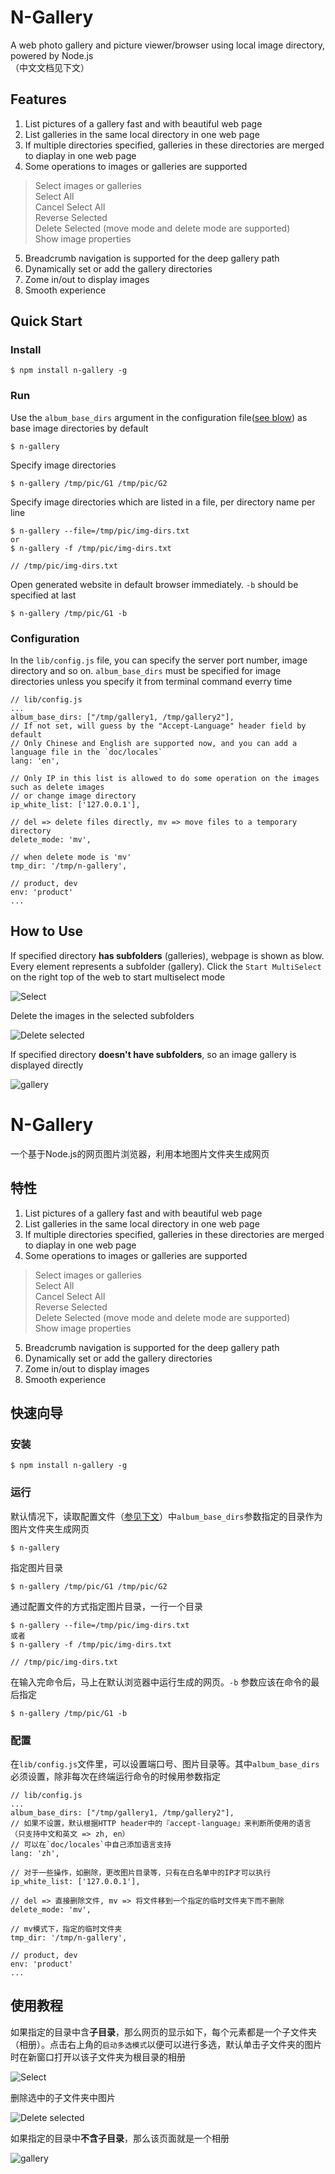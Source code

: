 # N-Gallery

A web photo gallery and picture viewer/browser using local image directory, powered by Node.js  
（中文文档见下文）

## Features
1. List pictures of a gallery fast and with beautiful web page
2. List galleries in the same local directory in one web page
3. If multiple directories specified, galleries in these directories are merged to diaplay in one web page
4. Some operations to images or galleries are supported
 >Select images or galleries  
 Select All  
 Cancel Select All  
 Reverse Selected  
 Delete Selected (move mode and delete mode are supported)   
 Show image properties  
5. Breadcrumb navigation is supported for the deep gallery path
6. Dynamically set or add the gallery directories
7. Zome in/out to display images
8. Smooth experience



## Quick Start 
### Install
```
$ npm install n-gallery -g
```

### Run
Use the `album_base_dirs` argument in the configuration file([see blow](#Configuration)) as base image directories by default
```
$ n-gallery
```
Specify image directories
```
$ n-gallery /tmp/pic/G1 /tmp/pic/G2
```
Specify image directories which are listed in a file, per directory name per line
```
$ n-gallery --file=/tmp/pic/img-dirs.txt
or
$ n-gallery -f /tmp/pic/img-dirs.txt

// /tmp/pic/img-dirs.txt

```
Open generated website in default browser immediately. `-b` should be specified at last
```
$ n-gallery /tmp/pic/G1 -b
```
### Configuration
In the `lib/config.js` file, you can specify the server port number, image directory and so on. `album_base_dirs` must be specified for image directories unless you specify it from terminal command everry time
```
// lib/config.js
...
album_base_dirs: ["/tmp/gallery1, /tmp/gallery2"],
// If not set, will guess by the "Accept-Language" header field by default
// Only Chinese and English are supported now, and you can add a language file in the `doc/locales`
lang: 'en',
  
// Only IP in this list is allowed to do some operation on the images such as delete images
// or change image directory
ip_white_list: ['127.0.0.1'],

// del => delete files directly, mv => move files to a temporary directory 
delete_mode: 'mv',
  
// when delete mode is 'mv'
tmp_dir: '/tmp/n-gallery', 
  
// product, dev
env: 'product'
...
```

## How to Use
If specified directory **has subfolders** (galleries), webpage is shown as blow. Every element represents a subfolder (gallery). Click the `Start MultiSelect` on the right top of the web to start multiselect mode    

![Select](http://ww1.sinaimg.cn/mw690/6313f233tw1ee6id820sxj21hc0pln7g.jpg)

Delete the images in the selected subfolders

![Delete selected](http://ww4.sinaimg.cn/mw690/6313f233tw1ee6id0z65wj20vi0h1775.jpg)

If specified directory **doesn't have subfolders**, so an image gallery is displayed directly  

![gallery](http://ww3.sinaimg.cn/mw690/6313f233tw1ee6icxly0wj21hc0plq8p.jpg)


# N-Gallery

一个基于Node.js的网页图片浏览器，利用本地图片文件夹生成网页

## 特性
1. List pictures of a gallery fast and with beautiful web page
2. List galleries in the same local directory in one web page
3. If multiple directories specified, galleries in these directories are merged to diaplay in one web page
4. Some operations to images or galleries are supported
 >Select images or galleries  
 Select All  
 Cancel Select All  
 Reverse Selected  
 Delete Selected  (move mode and delete mode are supported)   
 Show image properties  
5. Breadcrumb navigation is supported for the deep gallery path
6. Dynamically set or add the gallery directories
7. Zome in/out to display images
8. Smooth experience
## 快速向导 
### 安装
```
$ npm install n-gallery -g
```

### 运行
默认情况下，读取配置文件（[参见下文](#配置)）中`album_base_dirs`参数指定的目录作为图片文件夹生成网页
```
$ n-gallery
```
指定图片目录
```
$ n-gallery /tmp/pic/G1 /tmp/pic/G2
```
通过配置文件的方式指定图片目录，一行一个目录
```
$ n-gallery --file=/tmp/pic/img-dirs.txt
或者
$ n-gallery -f /tmp/pic/img-dirs.txt

// /tmp/pic/img-dirs.txt

```
在输入完命令后，马上在默认浏览器中运行生成的网页。`-b` 参数应该在命令的最后指定
```
$ n-gallery /tmp/pic/G1 -b
```
### 配置
在`lib/config.js`文件里，可以设置端口号、图片目录等。其中`album_base_dirs`必须设置，除非每次在终端运行命令的时候用参数指定
```
// lib/config.js
...
album_base_dirs: ["/tmp/gallery1, /tmp/gallery2"],
// 如果不设置，默认根据HTTP header中的『accept-language』来判断所使用的语言（只支持中文和英文 => zh, en）
// 可以在`doc/locales`中自己添加语言支持
lang: 'zh',
  
// 对于一些操作，如删除，更改图片目录等，只有在白名单中的IP才可以执行
ip_white_list: ['127.0.0.1'],

// del => 直接删除文件, mv => 将文件移到一个指定的临时文件夹下而不删除 
delete_mode: 'mv',
  
// mv模式下，指定的临时文件夹
tmp_dir: '/tmp/n-gallery', 
  
// product, dev
env: 'product'
...
```

## 使用教程
如果指定的目录中含**子目录**，那么网页的显示如下，每个元素都是一个子文件夹（相册）。点击右上角的`启动多选模式`以便可以进行多选，默认单击子文件夹的图片时在新窗口打开以该子文件夹为根目录的相册

![Select](http://ww1.sinaimg.cn/mw690/6313f233tw1ee6id820sxj21hc0pln7g.jpg)

删除选中的子文件夹中图片

![Delete selected](http://ww4.sinaimg.cn/mw690/6313f233tw1ee6id0z65wj20vi0h1775.jpg)

如果指定的目录中**不含子目录**，那么该页面就是一个相册   

![gallery](http://ww3.sinaimg.cn/mw690/6313f233tw1ee6icxly0wj21hc0plq8p.jpg)
